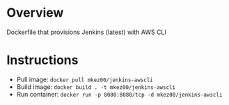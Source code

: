 # Overview
Dockerfile that provisions Jenkins (latest) with AWS CLI

# Instructions
- Pull image: `docker pull mkez00/jenkins-awscli`
- Build image: `docker build . -t mkez00/jenkins-awscli`
- Run container: `docker run -p 8080:8080/tcp -d mkez00/jenkins-awscli`
